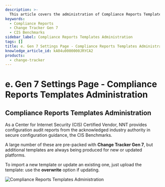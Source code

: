```yaml
---
description: >-
  This article covers the administration of Compliance Reports Templates in Change Tracker Gen 7, including importing and updating templates.
keywords:
  - Compliance Reports
  - Change Tracker Gen 7
  - CIS Benchmarks
sidebar_label: Compliance Reports Templates Administration
tags: []
title: e. Gen 7 Settings Page - Compliance Reports Templates Administration
knowledge_article_id: kA04u0000000JRYCA2
products:
  - change-tracker
---
```


# e. Gen 7 Settings Page - Compliance Reports Templates Administration

## Compliance Reports Templates Administration

As a Center for Internet Security (CIS) Certified Vendor, NNT provides configuration audit reports from the acknowledged industry authority in secure configuration guidance, the CIS Benchmarks.

A large number of these are pre-packed with **Change Tracker Gen 7**, but additional templates are always being produced for new or updated platforms.

To import a new template or update an existing one, just upload the template: use the **overwrite** option if updating.

![Compliance Reports Templates Administration](https://nwxcorp--c.na147.content.force.com/sfc/dist/version/download/?oid=00D7000000091pB&ids=0684u00000LdJxS&d=%2Fa%2F4u000000LzXQ%2FT12eaLZ.odiQ1TFP7P37zR6vOmCiO7rbxYV.5Y9vFng&asPdf=false)